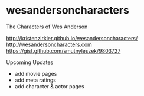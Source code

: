 wesandersoncharacters
=====================

The Characters of Wes Anderson

http://kristenzirkler.github.io/wesandersoncharacters/
http://wesandersoncharacters.com
https://gist.github.com/smutnyleszek/9803727


Upcoming Updates
- add movie pages
- add meta ratings
- add character & actor pages